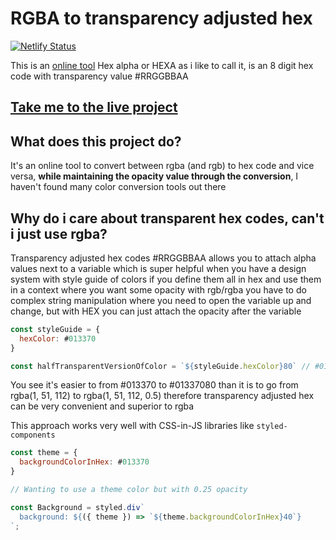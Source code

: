 # RGBA to transparency adjusted hex

[![Netlify Status](https://api.netlify.com/api/v1/badges/30757ade-981c-427c-8675-bd9705ffa18e/deploy-status)](https://app.netlify.com/sites/rgbatohexa/deploys)

This is an [online tool](https://rgbatohexa.shenato.com/) Hex alpha or HEXA as i like to call it, is an 8 digit hex code with transparency value #RRGGBBAA

## [Take me to the live project](https://rgbatohexa.shenato.com/)

## What does this project do?

It's an online tool to convert between rgba (and rgb) to hex code and vice versa, **while maintaining the opacity value through the conversion**, I haven't found many color conversion tools out there

## Why do i care about transparent hex codes, can't i just use rgba?

Transparency adjusted hex codes #RRGGBBAA allows you to attach alpha values next to a variable which is super helpful when you have a design system with style guide of colors if you define them all in hex and use them in a context where you want some opacity with rgb/rgba you have to do complex string manipulation where you need to open the variable up and change, but with HEX you can just attach the opacity after the variable

```js
const styleGuide = {
  hexColor: #013370
}

const halfTransparentVersionOfColor = `${styleGuide.hexColor}80` // #01337080 which is equal to rgba(1, 51, 112, 0.5)
```

You see it's easier to from #013370 to #01337080 than it is to go from rgba(1, 51, 112) to rgba(1, 51, 112, 0.5) therefore transparency adjusted hex can be very convenient and superior to rgba

This approach works very well with CSS-in-JS libraries like `styled-components`

```js
const theme = {
  backgroundColorInHex: #013370
}

// Wanting to use a theme color but with 0.25 opacity

const Background = styled.div`
  background: ${({ theme }) => `${theme.backgroundColorInHex}40`}
`;
```
